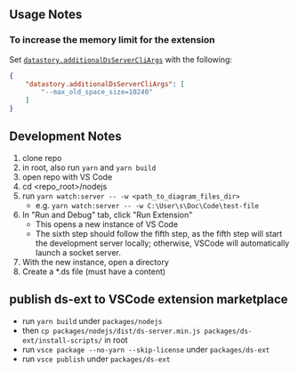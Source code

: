 ## Usage Notes

### To increase the memory limit for the extension

Set [`datastory.additionalDsServerCliArgs`](vscode://settings/datastory.additionalDsServerCliArgs) with the following:
```json
{
    "datastory.additionalDsServerCliArgs": [
        "--max_old_space_size=10240"
    ]
}
```

## Development Notes

1. clone repo
2. in root, also run `yarn` and `yarn build`
3. open repo with VS Code
4. cd <repo_root>/nodejs
5. run `yarn watch:server -- -w <path_to_diagram_files_dir>`
    * e.g. `yarn watch:server -- -w C:\User\s\Doc\Code\test-file`
6. In "Run and Debug" tab, click "Run Extension"
    * This opens a new instance of VS Code
    * The sixth step should follow the fifth step, as the fifth step will start the development server locally; otherwise, VSCode will automatically launch a socket server.
7. With the new instance, open a directory
8. Create a *.ds file (must have a content)

## publish ds-ext to VSCode extension marketplace

* run `yarn build` under `packages/nodejs`
* then `cp packages/nodejs/dist/ds-server.min.js packages/ds-ext/install-scripts/` in root
* run `vsce package --no-yarn --skip-license` under `packages/ds-ext`
* run `vsce publish` under `packages/ds-ext`